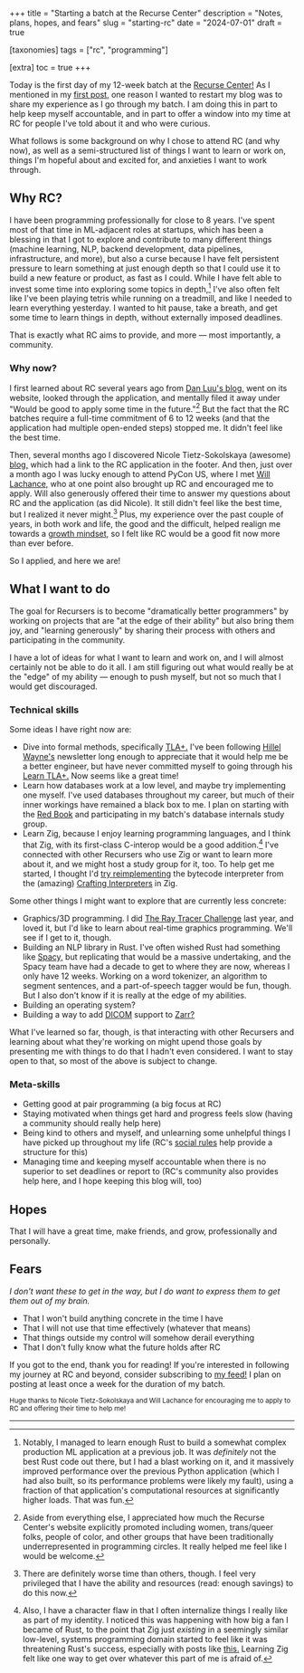 +++
title = "Starting a batch at the Recurse Center"
description = "Notes, plans, hopes, and fears"
slug = "starting-rc"
date = "2024-07-01"
draft = true

[taxonomies]
tags = ["rc", "programming"]

[extra]
toc = true
+++

Today is the first day of my 12-week batch at the [Recurse Center!](https://recurse.com) As I mentioned in my 
[first post,](@/blog/hello_world.md) one reason I wanted to restart my blog was to share my experience as I 
go through my batch. I am doing this in part to help keep myself accountable, and in part to offer a window
into my time at RC for people I've told about it and who were curious.

What follows is some background on why I chose to attend RC (and why now), as well as a semi-structured list of 
things I want to learn or work on, things I'm hopeful about and excited for, and anxieties I want to work through. 

<!-- more -->

## Why RC?

I have been programming professionally for close to 8 years. I've spent most of that time in ML-adjacent roles at 
startups, which has been a blessing in that I got to explore and contribute to many different things (machine learning, 
NLP, backend development, data pipelines, infrastructure, and more), but also a curse because I have felt 
persistent pressure to learn something at just enough depth so that I could use it to build a new feature or product,
as fast as I could. While I have felt able to invest some time into exploring some topics in depth,[^1]
I've also often felt like I've been playing tetris while running on a treadmill, and like I needed
to learn everything yesterday. I wanted to hit pause, take a breath, and get some time to learn things in 
depth, without externally imposed deadlines.

That is exactly what RC aims to provide, and more — most importantly, a community.

### Why now?

I first learned about RC several years ago from [Dan Luu's blog,](https://danluu.com/learning-to-program/) 
went on its website, looked through the application, 
and mentally filed it away under "Would be good to apply some time in the future."[^2] But the fact that the
RC batches require a full-time commitment of 6 to 12 weeks (and that the application had multiple open-ended steps)
stopped me. It didn't feel like the best time.

Then, several months ago I discovered Nicole Tietz-Sokolskaya (awesome) [blog,](https://ntietz.com) which had a link
to the RC application in the footer. And then, just over a month ago I was lucky enough to attend PyCon US, 
where I met [Will Lachance,](https://wrla.ch/) who at one point also brought up RC and encouraged me to apply. Will
also generously offered their time to answer my questions about RC and the application (as did Nicole).
It still didn't feel like the best time, but I realized it never might.[^3] Plus, my experience over the past couple
of years, in both work and life, the good and the difficult, helped realign me towards a 
[growth mindset,](https://www.psychologytoday.com/us/basics/growth-mindset) so I felt like RC would be a good 
fit now more than ever before.

So I applied, and here we are!

## What I want to do

The goal for Recursers is to become "dramatically better programmers" by working on projects that are "at the 
edge of their ability" but also bring them joy, 
and "learning generously" by sharing their process with others and participating in the community.

I have a lot of ideas for what I want to learn and work on, and I will almost certainly not be able to do it all.
I am still figuring out what would really be at the "edge" of my ability — enough to push myself, but not so much
that I would get discouraged.

### Technical skills

Some ideas I have right now are:

- Dive into formal methods, specifically [TLA+.](https://en.wikipedia.org/wiki/TLA%2B)
I've been following [Hillel Wayne's](https://www.hillelwayne.com/) newsletter long enough to appreciate that
it would help me be a better engineer, but have never committed myself to going through his 
[Learn TLA+.](https://learntla.com/) Now seems like a great time!
- Learn how databases work at a low level, and maybe try implementing one myself. I've used databases throughout my
career, but much of their inner workings have remained a black box to me.
I plan on starting with the [Red Book](http://www.redbook.io/) and participating in my batch's database internals
study group.
- Learn Zig, because I enjoy learning programming languages, and I think that Zig, with its
first-class C-interop would be a good addition.[^4] I've connected with other Recursers who use Zig or want to learn
more about it, and we might host a study group for it, too. To help get me started, 
I thought I'd [try reimplementing](https://github.com/anna-hope/ziglox) 
the bytecode interpreter from the (amazing) [Crafting Interpreters](https://craftinginterpreters.com/) in Zig.

Some other things I might want to explore that are currently less concrete:

- Graphics/3D programming. I did [The Ray Tracer Challenge](http://raytracerchallenge.com/) last year, and loved it,
but I'd like to learn about real-time graphics programming. We'll see if I get to it, though.
- Building an NLP library in Rust. I've often wished Rust had something like [Spacy,](https://spacy.io/)
but replicating that would be a massive undertaking, and the Spacy team have had a decade to get to where they are now, 
whereas I only have 12 weeks. Working on a word tokenizer, 
an algorithm to segment sentences, and a part-of-speech tagger would be fun, though. But I also don't know if
it is really at the edge of my abilities.
- Building an operating system?
- Building a way to add [DICOM](https://en.wikipedia.org/wiki/DICOM) support to [Zarr?](https://zarr.dev/)

What I've learned so far, though, is that interacting with other Recursers and learning about what they're working
on might upend those goals by presenting me with things to do that I hadn't even considered. I want
to stay open to that, so most of the above is subject to change.

### Meta-skills

- Getting good at pair programming (a big focus at RC)
- Staying motivated when things get hard and progress feels slow (having a community should really help here)
- Being kind to others and myself, and unlearning some unhelpful things I have picked up throughout my life (RC's
[social rules](https://www.recurse.com/manual#sub-sec-social-rules) help provide a structure for this)
- Managing time and keeping myself accountable when there is no superior to set deadlines or report to 
(RC's community also provides help here, and I hope keeping this blog will, too)

## Hopes

That I will have a great time, make friends, and grow, professionally and personally.

## Fears 

*I don't want these to get in the way, but I do want to express them to get them out of my brain.*

- That I won't build anything concrete in the time I have
- That I will not use that time effectively (whatever that means)
- That things outside my control will somehow derail everything
- That I don't fully know what the future holds after RC

If you got to the end, thank you for reading! 
If you're interested in following my journey at RC and beyond, consider subscribing to [my feed!](/atom.xml)
I plan on posting at least once a week for the duration of my batch.

<small>Huge thanks to Nicole Tietz-Sokolskaya and Will Lachance for encouraging me to apply to RC and offering their
time to help me!</small>

<hr>

[^1]: Notably, I managed to learn enough Rust to build a somewhat complex production ML application at a previous
job. It was *definitely* not the best Rust code out there, but I had a blast working on it, and it massively improved 
performance over the previous Python application
(which I had also built, so its performance problems were likely my fault), using a fraction of that application's
computational resources at significantly higher loads. That was fun. 

[^2]: Aside from everything else, I appreciated how much the Recurse Center's website explicitly
promoted including women, trans/queer folks, people of color, and other groups that have been traditionally 
underrepresented in programming circles. It really helped me feel like I would be welcome.

[^3]: There are definitely worse time than others, though. I feel very privileged that I have the ability
and resources (read: enough savings) to do this now.

[^4]: Also, I have a character flaw in that I often internalize things I really like as part of my identity.
I noticed this was happening with how big a fan I became of Rust, to the point that Zig just *existing* in 
a seemingly similar low-level, systems programming domain started to feel like it was threatening Rust's success,
especially with posts like [this.](https://zackoverflow.dev/writing/unsafe-rust-vs-zig/) Learning Zig felt
like one way to get over whatever this part of me is afraid of.










